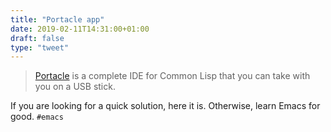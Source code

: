 ```yaml
---
title: "Portacle app"
date: 2019-02-11T14:31:00+01:00
draft: false
type: "tweet"
---
```


> [Portacle](https://portacle.github.io) is a complete IDE for Common Lisp that you can take with you on a USB
> stick.

If you are looking for a quick solution, here it is. Otherwise, learn Emacs for
good. `#emacs`
